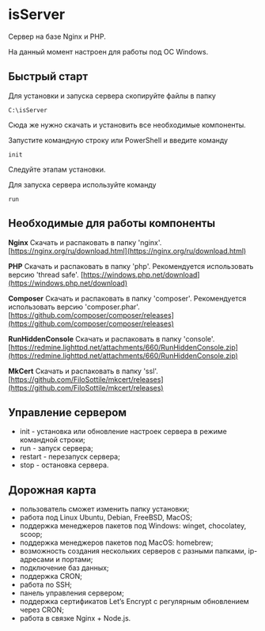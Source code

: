 # isServer

Сервер на базе Nginx и PHP.

На данный момент настроен для работы под ОС Windows.

## Быстрый старт

Для установки и запуска сервера скопируйте файлы в папку

    C:\isServer

Сюда же нужно скачать и установить все необходимые компоненты.

Запустите командную строку или PowerShell и введите команду

    init

Следуйте этапам установки.

Для запуска сервера используйте команду

    run

## Необходимые для работы компоненты

**Nginx**
Скачать и распаковать в папку 'nginx'.
[https://nginx.org/ru/download.html](https://nginx.org/ru/download.html)

**PHP**
Скачать и распаковать в папку 'php'.
Рекомендуется использовать версию 'thread safe'.
[https://windows.php.net/download](https://windows.php.net/download)

**Composer**
Скачать и распаковать в папку 'composer'.
Рекомендуется использовать версию 'composer.phar'.
[https://github.com/composer/composer/releases](https://github.com/composer/composer/releases)

**RunHiddenConsole**
Скачать и распаковать в папку 'console'.
[https://redmine.lighttpd.net/attachments/660/RunHiddenConsole.zip](https://redmine.lighttpd.net/attachments/660/RunHiddenConsole.zip)

**MkCert**
Скачать и распаковать в папку 'ssl'.
[https://github.com/FiloSottile/mkcert/releases](https://github.com/FiloSottile/mkcert/releases)

## Управление сервером

- init - установка или обновление настроек сервера в режиме командной строки;
- run - запуск сервера;
- restart - перезапуск сервера;
- stop - остановка сервера.

## Дорожная карта

- пользователь сможет изменить папку установки;
- работа под Linux Ubuntu, Debian, FreeBSD, MacOS;
- поддержка менеджеров пакетов под Windows: winget, chocolatey, scoop;
- поддержка менеджеров пакетов под MacOS: homebrew;
- возможность создания нескольких серверов с разными папками, ip-адресами и портами;
- подключение баз данных;
- поддержка CRON;
- работа по SSH;
- панель управления сервером;
- поддержка сертификатов Let’s Encrypt с регулярным обновлением через CRON;
- работа в связке Nginx + Node.js.
